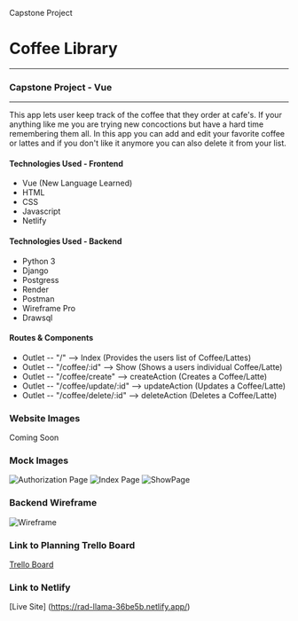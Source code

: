 Capstone Project

# Coffee Library
***
### Capstone Project - Vue
***
This app lets user keep track of the coffee that they order at cafe's. If your anything like me you are trying new concoctions but have a hard time remembering them all. In this app you can add and edit your favorite coffee or lattes and if you don't like it anymore you can also delete it from your list. 

#### Technologies Used - Frontend
- Vue (New Language Learned)
- HTML
- CSS 
- Javascript
- Netlify

#### Technologies Used - Backend
- Python 3
- Django 
- Postgress 
- Render
- Postman
- Wireframe Pro
- Drawsql


 #### Routes & Components
- Outlet -- "/" --> Index (Provides the users list of Coffee/Lattes) 
- Outlet -- "/coffee/:id" --> Show (Shows a users individual Coffee/Latte)
- Outlet -- "/coffee/create" --> createAction (Creates a Coffee/Latte)
- Outlet -- "/coffee/update/:id" --> updateAction (Updates a Coffee/Latte)
- Outlet -- "/coffee/delete/:id" --> deleteAction (Deletes a Coffee/Latte)


### Website Images
Coming Soon

### Mock Images
![Authorization Page](https://i.imgur.com/UBwq4W6.png)
![Index Page](https://i.imgur.com/MGxNRfk.png)
![ShowPage](https://i.imgur.com/fnxoD3J.png)

### Backend Wireframe
![Wireframe](https://i.imgur.com/nCi8mbr.png)

### Link to Planning Trello Board
[Trello Board](https://trello.com/invite/b/cga8KL5C/ATTI98fec7b2ec62b4839ef45b01538b5a5e2D7025EF/capstone-project)

### Link to Netlify 
[Live Site] (https://rad-llama-36be5b.netlify.app/)